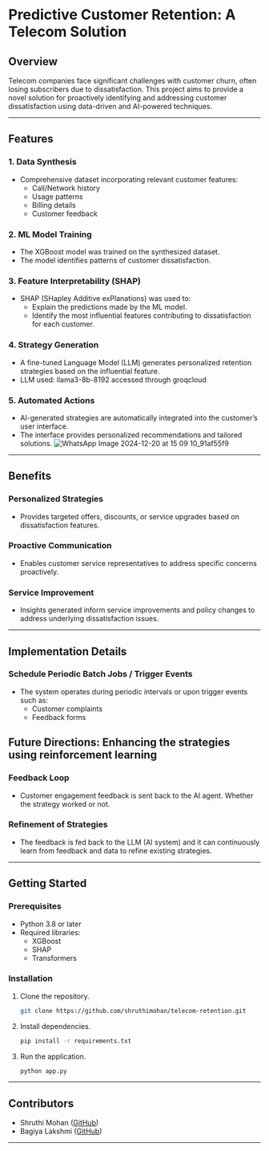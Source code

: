 # Predictive Customer Retention: A Telecom Solution

## Overview
Telecom companies face significant challenges with customer churn, often losing subscribers due to dissatisfaction. This project aims to provide a novel solution for proactively identifying and addressing customer dissatisfaction using data-driven and AI-powered techniques.

---

## Features

### 1. **Data Synthesis**
- Comprehensive dataset incorporating relevant customer features:
  - Call/Network history
  - Usage patterns
  - Billing details
  - Customer feedback

### 2. **ML Model Training**
- The XGBoost model was trained on the synthesized dataset.
- The model identifies patterns of customer dissatisfaction.

### 3. **Feature Interpretability (SHAP)**
- SHAP (SHapley Additive exPlanations) was used to:
  - Explain the predictions made by the ML model.
  - Identify the most influential features contributing to dissatisfaction for each customer.

### 4. **Strategy Generation**
- A fine-tuned Language Model (LLM) generates personalized retention strategies based on the influential feature.
- LLM used: llama3-8b-8192 accessed through groqcloud

### 5. **Automated Actions**
- AI-generated strategies are automatically integrated into the customer’s user interface.
- The interface provides personalized recommendations and tailored solutions.
![WhatsApp Image 2024-12-20 at 15 09 10_91af55f9](https://github.com/user-attachments/assets/22f47fdb-9e03-41c5-ae93-33ae24832708)
---

## Benefits

### Personalized Strategies
- Provides targeted offers, discounts, or service upgrades based on dissatisfaction features.

### Proactive Communication
- Enables customer service representatives to address specific concerns proactively.

### Service Improvement
- Insights generated inform service improvements and policy changes to address underlying dissatisfaction issues.

---

## Implementation Details

### Schedule Periodic Batch Jobs / Trigger Events
- The system operates during periodic intervals or upon trigger events such as:
  - Customer complaints
  - Feedback forms

## Future Directions: Enhancing the strategies using reinforcement learning

### Feedback Loop
- Customer engagement feedback is sent back to the AI agent. Whether the strategy worked or not.

### Refinement of Strategies
- The feedback is fed back to the LLM (AI system) and it can continuously learn from feedback and data to refine existing strategies.

---

## Getting Started

### Prerequisites
- Python 3.8 or later
- Required libraries:
  - XGBoost
  - SHAP
  - Transformers

### Installation
1. Clone the repository.
    ```bash
    git clone https://github.com/shruthimohan/telecom-retention.git
    ```
2. Install dependencies.
    ```bash
    pip install -r requirements.txt
    ```
3. Run the application.
    ```bash
    python app.py
    ```

---

## Contributors
- Shruthi Mohan ([GitHub](https://github.com/shruthimohan03))
- Bagiya Lakshmi ([GitHub](https://github.com/bagiyalakshmi))

---
